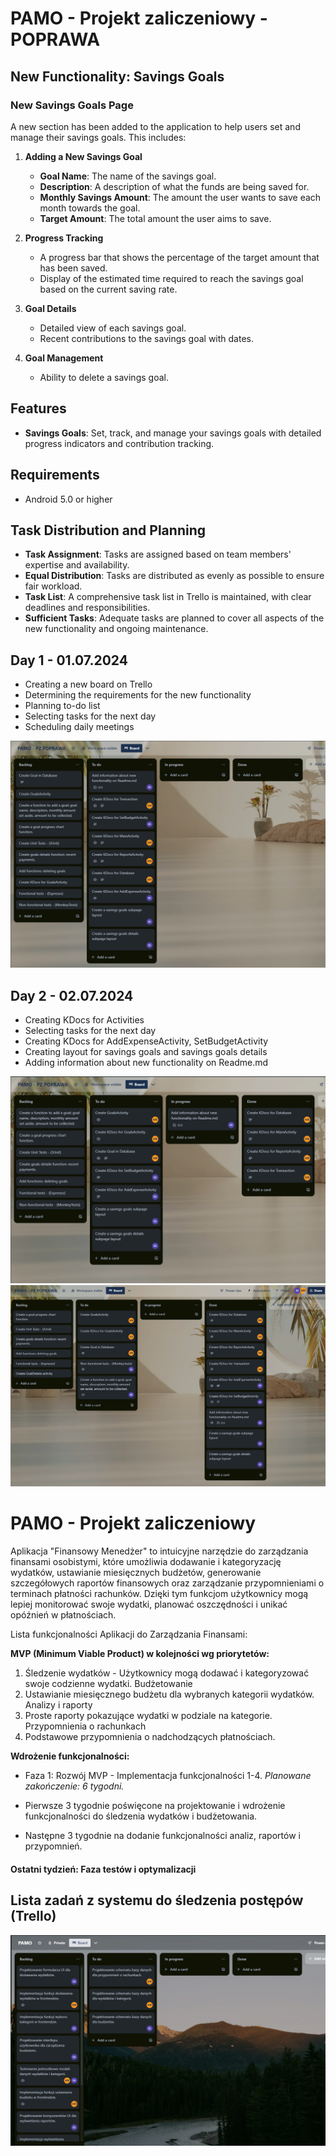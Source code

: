 # PAMO - Projekt zaliczeniowy - POPRAWA




## New Functionality: Savings Goals

### New Savings Goals Page
A new section has been added to the application to help users set and manage their savings goals. This includes:

1. **Adding a New Savings Goal**
   - **Goal Name**: The name of the savings goal.
   - **Description**: A description of what the funds are being saved for.
   - **Monthly Savings Amount**: The amount the user wants to save each month towards the goal.
   - **Target Amount**: The total amount the user aims to save.

2. **Progress Tracking**
   - A progress bar that shows the percentage of the target amount that has been saved.
   - Display of the estimated time required to reach the savings goal based on the current saving rate.

3. **Goal Details**
   - Detailed view of each savings goal.
   - Recent contributions to the savings goal with dates.

4. **Goal Management**
   - Ability to delete a savings goal.

## Features
- **Savings Goals**: Set, track, and manage your savings goals with detailed progress indicators and contribution tracking.

## Requirements
- Android 5.0 or higher

## Task Distribution and Planning
- **Task Assignment**: Tasks are assigned based on team members' expertise and availability.
- **Equal Distribution**: Tasks are distributed as evenly as possible to ensure fair workload.
- **Task List**: A comprehensive task list in Trello is maintained, with clear deadlines and responsibilities.
- **Sufficient Tasks**: Adequate tasks are planned to cover all aspects of the new functionality and ongoing maintenance.


## Day 1 - 01.07.2024

- Creating a new board on Trello
- Determining the requirements for the new functionality
- Planning to-do list
- Selecting tasks for the next day
- Scheduling daily meetings

![todo-poprawa-v1](./screens/todo-poprawa-v1.png 'todo-poprawa-v2')


## Day 2 - 02.07.2024

- Creating KDocs for Activities
- Selecting tasks for the next day
- Creating KDocs for AddExpenseActivity, SetBudgetActivity
- Creating layout for savings goals and savings goals details
- Adding information about new functionality on Readme.md


![todo-poprawa-v2](./screens/todo-poprawa-v2.png 'todo-poprawa-v2')
![todo-poprawa-v2_2](./screens/todo-poprawa-v2_2.png 'todo-poprawa-v2_2')





# PAMO - Projekt zaliczeniowy

Aplikacja "Finansowy Menedżer" to intuicyjne narzędzie do zarządzania finansami osobistymi, które umożliwia dodawanie i kategoryzację wydatków, ustawianie miesięcznych budżetów, generowanie szczegółowych raportów finansowych oraz zarządzanie przypomnieniami o terminach płatności rachunków. Dzięki tym funkcjom użytkownicy mogą lepiej monitorować swoje wydatki, planować oszczędności i unikać opóźnień w płatnościach.

Lista funkcjonalności Aplikacji do Zarządzania Finansami:

**MVP (Minimum Viable Product) w kolejności wg priorytetów:**

1. Śledzenie wydatków - Użytkownicy mogą dodawać i kategoryzować swoje codzienne wydatki.
   Budżetowanie
1. Ustawianie miesięcznego budżetu dla wybranych kategorii wydatków.
   Analizy i raporty
1. Proste raporty pokazujące wydatki w podziale na kategorie.
   Przypomnienia o rachunkach
1. Podstawowe przypomnienia o nadchodzących płatnościach.

**Wdrożenie funkcjonalności:**

- Faza 1: Rozwój MVP - Implementacja funkcjonalności 1-4. _Planowane zakończenie: 6 tygodni._

- Pierwsze 3 tygodnie poświęcone na projektowanie i wdrożenie funkcjonalności do śledzenia wydatków i budżetowania.
- Następne 3 tygodnie na dodanie funkcjonalności analiz, raportów i przypomnień.

#### Ostatni tydzień: Faza testów i optymalizacji

## Lista zadań z systemu do śledzenia postępów (Trello)
![todo-v1](./screens/todo-v1.png 'todo-v1')
